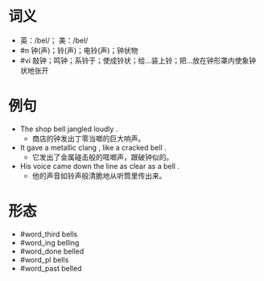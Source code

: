 # 词义
- 英：/bel/； 美：/bel/
- #n 钟(声)；铃(声)；电铃(声)；钟状物
- #vi 敲钟；鸣钟；系铃于；使成铃状；给…装上铃；把…放在钟形罩内使象钟状地张开
# 例句
- The shop bell jangled loudly .
	- 商店的钟发出丁零当啷的巨大响声。
- It gave a metallic clang , like a cracked bell .
	- 它发出了金属碰击般的哐啷声，跟破钟似的。
- His voice came down the line as clear as a bell .
	- 他的声音如铃声般清脆地从听筒里传出来。
# 形态
- #word_third bells
- #word_ing belling
- #word_done belled
- #word_pl bells
- #word_past belled
